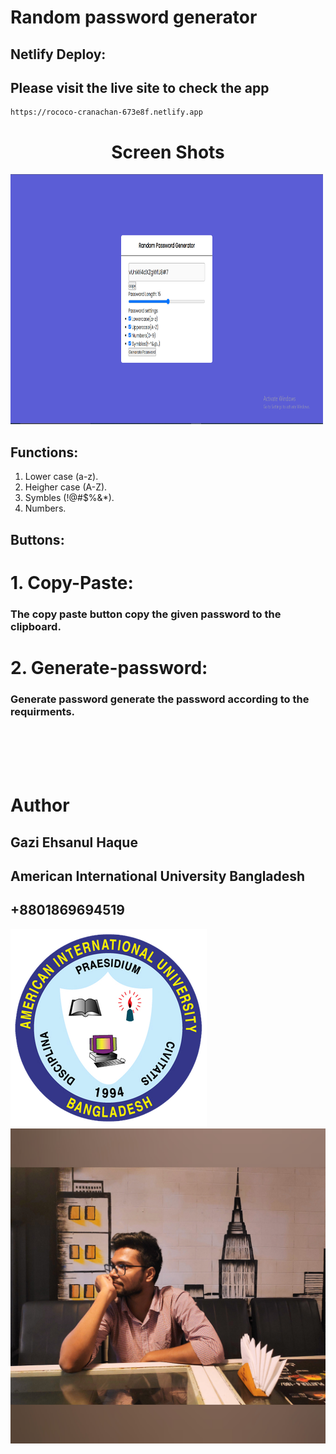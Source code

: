 # Random password generator

## Netlify Deploy:

## Please visit the live site to check the app

```
https://rococo-cranachan-673e8f.netlify.app

```

<h1 style="text-align:center">Screen Shots</h1>
<img src="./Capture.PNG" alt="fishy" width="500" height="400">

## Functions:

1. Lower case (a-z).
2. Heigher case (A-Z).
3. Symbles (!@#$%&\*).
4. Numbers.

## Buttons:

# 1. Copy-Paste:

### The copy paste button copy the given password to the clipboard.

# 2. Generate-password:

### Generate password generate the password according to the requirments.

<br><br><br><br>

# Author

## Gazi Ehsanul Haque

## American International University Bangladesh

## +8801869694519

<div>
<span><img src="./AIUB_whole_logo.png"><span>
<span><img src="./my.jpg"><span>
</div>
